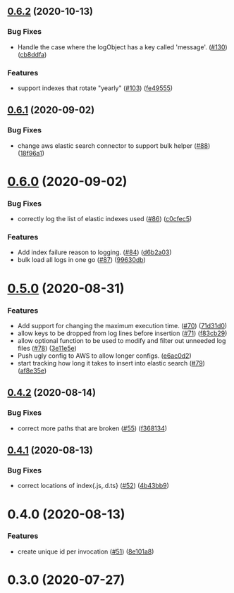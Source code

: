 ## [0.6.2](https://github.com/linz/elasticsearch-shipper/compare/v0.6.1...v0.6.2) (2020-10-13)


### Bug Fixes

* Handle the case where the logObject has a key called 'message'. ([#130](https://github.com/linz/elasticsearch-shipper/issues/130)) ([cb8ddfa](https://github.com/linz/elasticsearch-shipper/commit/cb8ddfa441d5fb2503888383c811f30210b71568))


### Features

* support indexes that rotate "yearly" ([#103](https://github.com/linz/elasticsearch-shipper/issues/103)) ([fe49555](https://github.com/linz/elasticsearch-shipper/commit/fe49555128a639c0b8be57ab73366143e9a82a34))



## [0.6.1](https://github.com/linz/elasticsearch-shipper/compare/v0.6.0...v0.6.1) (2020-09-02)


### Bug Fixes

* change aws elastic search connector to support bulk helper ([#88](https://github.com/linz/elasticsearch-shipper/issues/88)) ([18f96a1](https://github.com/linz/elasticsearch-shipper/commit/18f96a189ad665c833cb274287c81ba27c008145))



# [0.6.0](https://github.com/linz/elasticsearch-shipper/compare/v0.5.0...v0.6.0) (2020-09-02)


### Bug Fixes

* correctly log the list of elastic indexes used ([#86](https://github.com/linz/elasticsearch-shipper/issues/86)) ([c0cfec5](https://github.com/linz/elasticsearch-shipper/commit/c0cfec59633570e1ab29f09f0d9be6fd5cd8d503))


### Features

* Add index failure reason to logging. ([#84](https://github.com/linz/elasticsearch-shipper/issues/84)) ([d6b2a03](https://github.com/linz/elasticsearch-shipper/commit/d6b2a03d2c3721d747877ba94ba1879178c673b8))
* bulk load all logs in one go ([#87](https://github.com/linz/elasticsearch-shipper/issues/87)) ([99630db](https://github.com/linz/elasticsearch-shipper/commit/99630db2830d367ceb52a68974fb610b73745804))



# [0.5.0](https://github.com/linz/elasticsearch-shipper/compare/v0.4.2...v0.5.0) (2020-08-31)


### Features

* Add support for changing the maximum execution time. ([#70](https://github.com/linz/elasticsearch-shipper/issues/70)) ([71d31d0](https://github.com/linz/elasticsearch-shipper/commit/71d31d0ad45fe7341621e44c5cf6ec2d42d33d79))
* allow keys to be dropped from log lines before insertion ([#71](https://github.com/linz/elasticsearch-shipper/issues/71)) ([f83cb29](https://github.com/linz/elasticsearch-shipper/commit/f83cb29673a9483f18a065ccddcc700bc0ed7982))
* allow optional function to be used to modify and filter out unneeded log files ([#78](https://github.com/linz/elasticsearch-shipper/issues/78)) ([3e11e5e](https://github.com/linz/elasticsearch-shipper/commit/3e11e5ec4d02da89f219845f22f4b923a12e172d))
* Push ugly config to AWS to allow longer configs. ([e6ac0d2](https://github.com/linz/elasticsearch-shipper/commit/e6ac0d23e304c507a9e92f9726a21f4012772466))
* start tracking how long it takes to insert into elastic search ([#79](https://github.com/linz/elasticsearch-shipper/issues/79)) ([af8e35e](https://github.com/linz/elasticsearch-shipper/commit/af8e35e048e53671b174089db7ac5a4ddcfb51da))



## [0.4.2](https://github.com/linz/elasticsearch-shipper/compare/v0.4.1...v0.4.2) (2020-08-14)


### Bug Fixes

* correct more paths that are broken ([#55](https://github.com/linz/elasticsearch-shipper/issues/55)) ([f368134](https://github.com/linz/elasticsearch-shipper/commit/f36813452d9f614b77c99c531d47e071ab8910e1))



## [0.4.1](https://github.com/linz/elasticsearch-shipper/compare/v0.4.0...v0.4.1) (2020-08-13)


### Bug Fixes

* correct locations of index{.js,.d.ts} ([#52](https://github.com/linz/elasticsearch-shipper/issues/52)) ([4b43bb9](https://github.com/linz/elasticsearch-shipper/commit/4b43bb904163264620e2788342676ccee8d534c1))



# 0.4.0 (2020-08-13)


### Features

* create unique id per invocation ([#51](https://github.com/linz/elasticsearch-shipper/issues/51)) ([8e101a8](https://github.com/linz/elasticsearch-shipper/commit/8e101a83a95b324dfc857d07d2d69619fb24f764))



# 0.3.0 (2020-07-27)
